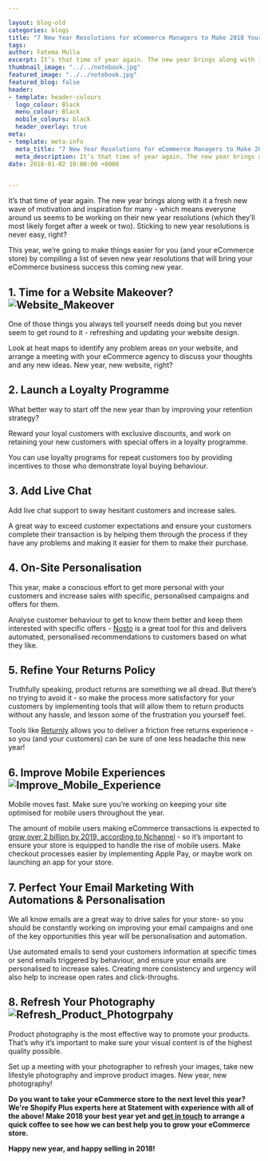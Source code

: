 ```yaml
--- 

layout: blog-old
categories: blogs
title: "7 New Year Resolutions for eCommerce Managers to Make 2018 Your Most Successful Year"
tags:
author: Fatema Mulla
excerpt: It’s that time of year again. The new year brings along with it a fresh new wave of motivation and inspiration for many - which means everyone around us seems to be working on their new year resolutions (which they’ll most likely forget after a week or two). Sticking to new year resolutions is never easy, right? This year, we’re going to make things easier for you (and your eCommerce store) by compiling a list of seven new year resolutions that will bring your eCommerce business success this coming new year.
thumbnail_image: "../../notebook.jpg"
featured_image: "../../notebook.jpg"
featured_blog: false
header:
- template: header-colours
  logo_colour: Black
  menu_colour: Black
  mobile_colours: black
  header_overlay: true
meta:
- template: meta-info
  meta_title: "7 New Year Resolutions for eCommerce Managers to Make 2018 Your Most Successful Year"
  meta_description: ​It’s that time of year again. The new year brings along with it a fresh new wave of motivation and inspiration for many - which means everyone around us seems to be working on their new year resolutions (which they’ll most likely forget after a week or two). Sticking to new year resolutions is never easy, right? This year, we’re going to make things easier for you (and your eCommerce store) by compiling a list of seven new year resolutions that will bring your eCommerce business success this coming new year.
date: 2018-01-02 10:00:00 +0000


--- 
```

It’s that time of year again. The new year brings along with it a fresh new wave of motivation and inspiration for many - which means everyone around us seems to be working on their new year resolutions (which they’ll most likely forget after a week or two). Sticking to new year resolutions is never easy, right?

This year, we’re going to make things easier for you (and your eCommerce store) by compiling a list of seven new year resolutions that will bring your eCommerce business success this coming new year.

  

1\. Time for a Website Makeover? ![Website_Makeover](../../webdeisgn.jpg)
---------------------------------------------------------------------------------------------

One of those things you always tell yourself needs doing but you never seem to get round to it - refreshing and updating your website design.

Look at heat maps to identify any problem areas on your website, and arrange a meeting with your eCommerce agency to discuss your thoughts and any new ideas. New year, new website, right?

  

2\. Launch a Loyalty Programme
------------------------------

What better way to start off the new year than by improving your retention strategy?

Reward your loyal customers with exclusive discounts, and work on retaining your new customers with special offers in a loyalty programme.

You can use loyalty programs for repeat customers too by providing incentives to those who demonstrate loyal buying behaviour.

  

3\. Add Live Chat
-----------------

Add live chat support to sway hesitant customers and increase sales.

A great way to exceed customer expectations and ensure your customers complete their transaction is by helping them through the process if they have any problems and making it easier for them to make their purchase.

  

4\. On-Site Personalisation
---------------------------

This year, make a conscious effort to get more personal with your customers and increase sales with specific, personalised campaigns and offers for them.

Analyse customer behaviour to get to know them better and keep them interested with specific offers - [Nosto](https://www.nosto.com/) is a great tool for this and delivers automated, personalised recommendations to customers based on what they like.

  

5\. Refine Your Returns Policy
------------------------------

Truthfully speaking, product returns are something we all dread. But there’s no trying to avoid it - so make the process more satisfactory for your customers by implementing tools that will allow them to return products without any hassle, and lesson some of the frustration you yourself feel.

Tools like [Returnly](https://apps.shopify.com/returnly) allows you to deliver a friction free returns experience - so you (and your customers) can be sure of one less headache this new year!

  

6\. Improve Mobile Experiences ![Improve_Mobile_Experience](../../mobileusers.jpg)
------------------------------------------------------------------------------------------------------

Mobile moves fast. Make sure you’re working on keeping your site optimised for mobile users throughout the year.

The amount of mobile users making eCommerce transactions is expected to [grow over 2 billion by 2019, according to Nchannel](https://www.nchannel.com/blog/ecommerce-stats-trends-online-shopping/) - so it’s important to ensure your store is equipped to handle the rise of mobile users. Make checkout processes easier by implementing Apple Pay, or maybe work on launching an app for your store.

  

7\. Perfect Your Email Marketing With Automations & Personalisation
-------------------------------------------------------------------

We all know emails are a great way to drive sales for your store- so you should be constantly working on improving your email campaigns and one of the key opportunities this year will be personalisation and automation.

Use automated emails to send your customers information at specific times or send emails triggered by behaviour, and ensure your emails are personalised to increase sales. Creating more consistency and urgency will also help to increase open rates and click-throughs.

  

8\. Refresh Your Photography ![Refresh_Product_Photogrpahy](../../camer.jpg)
------------------------------------------------------------------------------------------------

Product photography is the most effective way to promote your products. That’s why it’s important to make sure your visual content is of the highest quality possible.

Set up a meeting with your photographer to refresh your images, take new lifestyle photography and improve product images. New year, new photography!

  

**Do you want to take your eCommerce store to the next level this year? We're Shopify Plus experts here at Statement with experience with all of the above! Make 2018 your best year yet and [get in touch](https://www.statementagency.com/contact-us) to arrange a quick coffee to see how we can best help you to grow your eCommerce store.**

**Happy new year, and happy selling in 2018!**